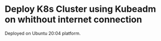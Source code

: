 # Deploy K8s Cluster using Kubeadm on whithout internet connection

Deployed on Ubuntu 20:04 platform.
